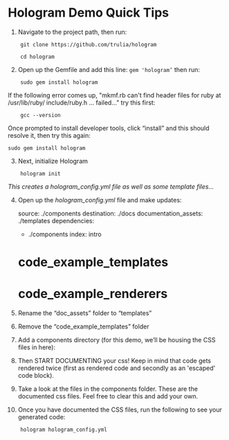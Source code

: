# Hologram Demo Quick Tips

1. Navigate to the project path, then run:
```
	git clone https://github.com/trulia/hologram

	cd hologram
```

2. Open up the Gemfile and add this line: `gem 'hologram’` then run:
```
	sudo gem install hologram
```
  If the following error comes up, "mkmf.rb can't find header files for ruby at /usr/lib/ruby/ include/ruby.h … failed..." try this first:
```
	gcc --version
```
  Once prompted to install developer tools, click “install” and this should resolve it, then try this again:
```
sudo gem install hologram
```

3. Next, initialize Hologram

```
	hologram init
```

_This creates a hologram_config.yml file as well as some template files…_

4. Open up the _hologram_config.yml_ file and make updates:

	source: ./components
  destination: ./docs
  documentation_assets: ./templates
  dependencies:
    - ./components
	index: intro
	# code_example_templates
	# code_example_renderers

5. Rename the “doc_assets” folder to “templates”

6. Remove the “code_example_templates” folder

7. Add a components directory (for this demo, we’ll be housing the CSS files in here):

8. Then START DOCUMENTING your css! Keep in mind that code gets rendered twice (first as rendered code and secondly as an 'escaped' code block).

9. Take a look at the files in the components folder. These are the documented css files. Feel free to clear this and add your own.

10. Once you have documented the CSS files, run the following to see your generated code:
```
	hologram hologram_config.yml
```
